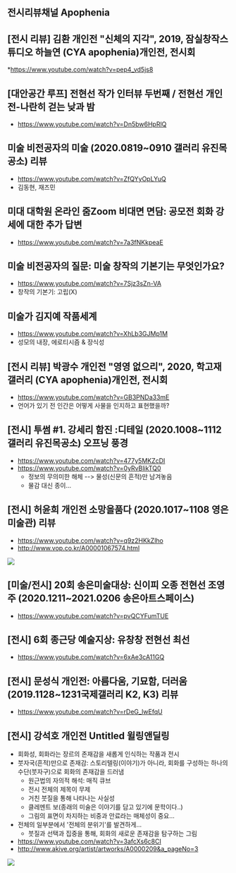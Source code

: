 ## 전시리뷰채널 Apophenia

## [전시 리뷰] 김환 개인전 "신체의 지각", 2019, 잠실창작스튜디오 하늘연 (CYA apophenia)개인전, 전시회
*https://www.youtube.com/watch?v=pep4_vd5js8

## [대안공간 루프] 전현선 작가 인터뷰 두번째 / 전현선 개인전-나란히 걷는 낮과 밤
* https://www.youtube.com/watch?v=Dn5bw6HpRlQ


## 미술 비전공자의 미술 (2020.0819~0910 갤러리 유진목공소) 리뷰
* https://www.youtube.com/watch?v=ZfQYyOpLYuQ
* 김동현, 재즈민

## 미대 대학원 온라인 줌Zoom 비대면 면담: 공모전 회화 강세에 대한 추가 답변
* https://www.youtube.com/watch?v=7a3fNKkpeaE


## 미술 비전공자의 질문: 미술 창작의 기본기는 무엇인가요?
* https://www.youtube.com/watch?v=7Sjz3sZn-VA
* 창작의 기본기: 고립(X)

## 미술가 김지예 작품세계
* https://www.youtube.com/watch?v=XhLb3GJMp1M
* 성모의 내장, 에로티시즘 & 장식성


## [전시 리뷰] 박광수 개인전 "영영 없으리", 2020, 학고재 갤러리 (CYA apophenia)개인전, 전시회
* https://www.youtube.com/watch?v=GB3PNDa33mE
* 언어가 있기 전 인간은 어떻게 사물을 인지하고 표현했을까?



## [전시] 투썸 #1. 강세리 함진 :디테일 (2020.1008~1112 갤러리 유진목공소) 오프닝 풍경
* https://www.youtube.com/watch?v=477y5MKZcDI
* https://www.youtube.com/watch?v=0yRvBlikTQ0
  - 정보의 무의미한 해체 --> 물성(신문의 흔적)만 남겨놓음
  - 물감 대신 종이...

## [전시] 허윤희 개인전 소망을품다 (2020.1017~1108 영은미술관) 리뷰
* https://www.youtube.com/watch?v=q9z2HKkZlho
* http://www.vop.co.kr/A00001067574.html
<img src="https://archivenew.vop.co.kr/images/4d4e55c5c6e8884b26ac2881eb2769f6/2016-09/marked/10040341_3333.jpg">

## [미술/전시] 20회 송은미술대상: 신이피 오종 전현선 조영주 (2020.1211~2021.0206 송은아트스페이스)
* https://www.youtube.com/watch?v=pvQCYFumTUE

## [전시] 6회 종근당 예술지상: 유창창 전현선 최선
* https://www.youtube.com/watch?v=6xAe3cA11GQ

## [전시] 문성식 개인전: 아름다움, 기묘함, 더러움 (2019.1128~1231국제갤러리 K2, K3) 리뷰
* https://www.youtube.com/watch?v=rDeG_lwEfqU

## [전시] 강석호 개인전 Untitled 윌링앤딜링
* 회화성, 회화라는 장르의 존재감을 새롭게 인식하는 작품과 전시
* 붓자국(흔적)만으로 존재감: 스토리텔링(이야기)가 아니라, 회화를 구성하는 하나의 수단(붓자구)으로 회화의 존재감을 드러냄
  - 원근법의 자의적 해석: 매직 큐브
  - 전시 전체의 제목이 무제
  - 거친 붓질을 통해 나타나는 사실성
  - 클레멘트 보(종래의 미술은 이야기를 담고 있기에 문학이다..)
  - 그림의 표면이 차지하는 비중과 안료라는 매체성이 중요...
* 전체의 일부분에서 '전체의 분위기'를 발견하게...
  - 붓질과 선택과 집중을 통해, 회화의 새로운 존재감을 탐구하는 그림
* https://www.youtube.com/watch?v=3afcXs6c8CI
* http://www.akive.org/artist/artworks/A0000209&a_pageNo=3
<img src="http://www.akive.org/upload/arts/1309511985505_500.jpg">

